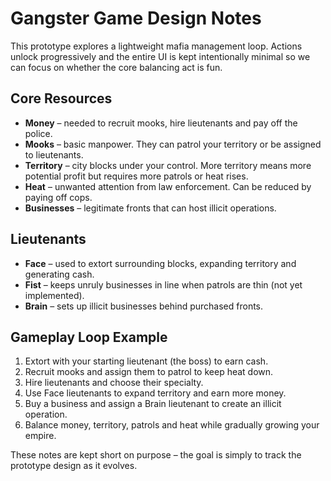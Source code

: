 # Gangster Game Design Notes

This prototype explores a lightweight mafia management loop. Actions unlock progressively and the entire UI is kept intentionally minimal so we can focus on whether the core balancing act is fun.

## Core Resources
- **Money** – needed to recruit mooks, hire lieutenants and pay off the police.
- **Mooks** – basic manpower. They can patrol your territory or be assigned to lieutenants.
- **Territory** – city blocks under your control. More territory means more potential profit but requires more patrols or heat rises.
- **Heat** – unwanted attention from law enforcement. Can be reduced by paying off cops.
- **Businesses** – legitimate fronts that can host illicit operations.

## Lieutenants
- **Face** – used to extort surrounding blocks, expanding territory and generating cash.
- **Fist** – keeps unruly businesses in line when patrols are thin (not yet implemented).
- **Brain** – sets up illicit businesses behind purchased fronts.

## Gameplay Loop Example
1. Extort with your starting lieutenant (the boss) to earn cash.
2. Recruit mooks and assign them to patrol to keep heat down.
3. Hire lieutenants and choose their specialty.
4. Use Face lieutenants to expand territory and earn more money.
5. Buy a business and assign a Brain lieutenant to create an illicit operation.
6. Balance money, territory, patrols and heat while gradually growing your empire.

These notes are kept short on purpose – the goal is simply to track the prototype design as it evolves.
